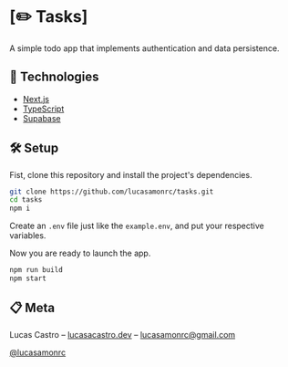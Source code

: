 # [✏️ Tasks]

A simple todo app that implements authentication and data persistence.

## 🚀 Technologies

- [Next.js](https://nextjs.org)
- [TypeScript](https://www.typescriptlang.org/)
- [Supabase](https://supabase.com/)

## 🛠 Setup

Fist, clone this repository and install the project's dependencies.
```sh
git clone https://github.com/lucasamonrc/tasks.git
cd tasks
npm i
```

Create an `.env` file just like the `example.env`, and put your respective variables.

Now you are ready to launch the app.

```sh
npm run build
npm start 
```
## 📋 Meta

Lucas Castro – [lucasacastro.dev](https://www.lucasacastro.dev) – lucasamonrc@gmail.com

[@lucasamonrc](https://github.com/lucasamonrc)

